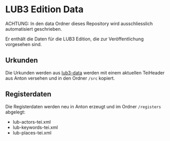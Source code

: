 # LUB3 Edition Data 

ACHTUNG: In den data Ordner dieses Repository wird ausschliesslich automatisiert geschrieben.

Er enthält die Daten für die LUB3 Edition, die zur Veröffentlichung vorgesehen sind.

## Urkunden
Die Urkunden werden aus [lub3-data](https://github.com/hvfl/lub3-data/tree/main/2_tei/23_final) werden mit einem aktuellen TeiHeader aus Anton versehen und in  den Ordner `/src` kopiert.

## Registerdaten
Die Registerdaten werden neu in Anton erzeugt und im Ordner `/registers` abgelegt:

- lub-actors-tei.xml  
- lub-keywords-tei.xml  
- lub-places-tei.xml  
